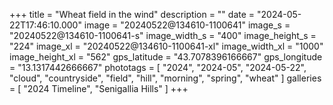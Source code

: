 +++
title = "Wheat field in the wind"
description = ""
date = "2024-05-22T17:46:10.000"
image = "20240522@134610-1100641"
image_s = "20240522@134610-1100641-s"
image_width_s = "400"
image_height_s = "224"
image_xl = "20240522@134610-1100641-xl"
image_width_xl = "1000"
image_height_xl = "562"
gps_latitude = "43.7078396166667"
gps_longitude = "13.1317442666667"
phototags = [ "2024", "2024-05", "2024-05-22", "cloud", "countryside", "field", "hill", "morning", "spring", "wheat" ]
galleries = [ "2024 Timeline", "Senigallia Hills" ]
+++
